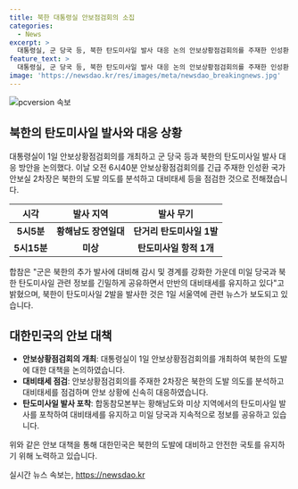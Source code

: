 ```yaml
---
title: 북한 대통령실 안보점검회의 소집
categories:
  - News
excerpt: >
  대통령실, 군 당국 등, 북한 탄도미사일 발사 대응 논의 안보상황점검회의를 주재한 인성환 국가안보실 2차장은 북한의 도발의도를 분석하고 대비태세 점검했다. 북한은 장연일대에서 탄도미사일 2발 발사, 군은 대비태세를 유지하며 미국과 정보를 공유 중이라고 전했다. 关련 뉴스가 떠오르고 있다.
feature_text: >
  대통령실, 군 당국 등, 북한 탄도미사일 발사 대응 논의 안보상황점검회의를 주재한 인성환 국가안보실 2차장은 북한의 도발의도를 분석하고 대비태세 점검했다. 북한은 장연일대에서 탄도미사일 2발 발사, 군은 대비태세를 유지하며 미국과 정보를 공유 중이라고 전했다. 关련 뉴스가 떠오르고 있다.
image: 'https://newsdao.kr/res/images/meta/newsdao_breakingnews.jpg'
---
```


<p><img src="https://newsdao.kr/res/images/meta/newsdao_breakingnews.jpg" alt="pcversion 속보" /></p>

<h2 data-ke-size="size26">북한의 탄도미사일 발사와 대응 상황</h2>

<p data-ke-size="size16">대통령실이 1일 안보상황점검회의를 개최하고 군 당국 등과 북한의 탄도미사일 발사 대응 방안을 논의했다. 이날 오전 6시40분 안보상황점검회의를 긴급 주재한 인성환 국가안보실 2차장은 북한의 도발 의도를 분석하고 대비태세 등을 점검한 것으로 전해졌습니다.</p>

<table>
    <thead>
        <tr>
            <th><b>시각</b></th>
            <th><b>발사 지역</b></th>
            <th><b>발사 무기</b></th>
        </tr>
    </thead>
    <tbody>
        <tr>
            <td style="text-align: center; height: 17px;"><b>5시5분</b></td>
            <td style="text-align: center; height: 17px;"><b>황해남도 장연일대</b></td>
            <td style="text-align: center; height: 17px;"><b>단거리 탄도미사일 1발</b></td>
        </tr>
        <tr>
            <td style="text-align: center; height: 17px;"><b>5시15분</b></td>
            <td style="text-align: center; height: 17px;"><b>미상</b></td>
            <td style="text-align: center; height: 17px;"><b>탄도미사일 항적 1개</b></td>
        </tr>
    </tbody>
</table>

<p data-ke-size="size16">합참은 "군은 북한의 추가 발사에 대비해 감시 및 경계를 강화한 가운데 미일 당국과 북한 탄도미사일 관련 정보를 긴밀하게 공유하면서 만반의 대비태세를 유지하고 있다"고 밝혔으며, 북한이 탄도미사일 2발을 발사한 것은 1일 서울역에 관련 뉴스가 보도되고 있습니다.</p>

<h2 data-ke-size="size26">대한민국의 안보 대책</h2>

<ul>
    <li><b>안보상황점검회의 개최</b>: 대통령실이 1일 안보상황점검회의를 개최하여 북한의 도발에 대한 대책을 논의하였습니다.</li>
    <li><b>대비태세 점검</b>: 안보상황점검회의를 주재한 2차장은 북한의 도발 의도를 분석하고 대비태세를 점검하며 안보 상황에 신속히 대응하였습니다.</li>
    <li><b>탄도미사일 발사 포착</b>: 합동참모본부는 황해남도와 미상 지역에서의 탄도미사일 발사를 포착하여 대비태세를 유지하고 미일 당국과 지속적으로 정보를 공유하고 있습니다.</li>
</ul>

<p data-ke-size="size16">위와 같은 안보 대책을 통해 대한민국은 북한의 도발에 대비하고 안전한 국토를 유지하기 위해 노력하고 있습니다.</p>
실시간 뉴스 속보는, <a href="https://newsdao.kr" rel="dofollow">https://newsdao.kr</a>


